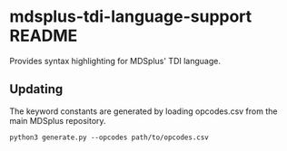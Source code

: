 # mdsplus-tdi-language-support README

Provides syntax highlighting for MDSplus' TDI language.

## Updating

The keyword constants are generated by loading opcodes.csv from the main MDSplus repository.

```
python3 generate.py --opcodes path/to/opcodes.csv
```
